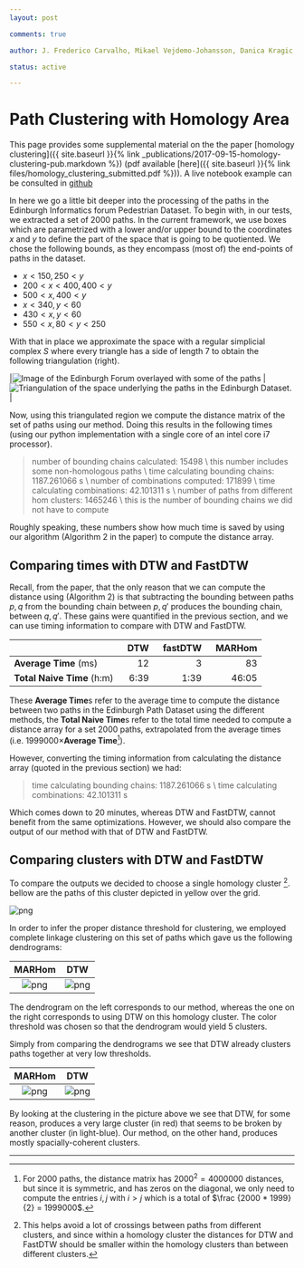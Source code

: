 ```yaml
---
layout: post

comments: true

author: J. Frederico Carvalho, Mikael Vejdemo-Johansson, Danica Kragic, Florian T. Pokorny

status: active

---
```


# Path Clustering with Homology Area

This page provides some supplemental material on the the paper [homology clustering]({{ site.baseurl }}{% link _publications/2017-09-15-homology-clustering-pub.markdown %})  (pdf available [here]({{ site.baseurl }}{% link files/homology_clustering_submitted.pdf %})). A live notebook example can be consulted in [github](https://github.com/crvs/path-clustering)

In here we go a little bit deeper into the processing of the paths in the Edinburgh Informatics forum Pedestrian Dataset. To begin with, in our tests, we extracted a set of 2000 paths. In the current framework, we use boxes which are parametrized with a lower and/or upper bound to the coordinates $x$ and $y$ to define the part of the space that is going to be quotiented. We chose the following bounds, as they encompass (most of) the end-points of paths in the dataset.

- $x < 150 , 250 < y$
- $200 < x < 400 , 400 < y$
- $500 < x , 400 < y$
- $x < 340 , y < 60$
- $430 < x , y < 60$
- $550 < x , 80 < y < 250$

With that in place we approximate the space with a regular simplicial complex $S$ where every triangle has a side of length 7 to obtain the following triangulation (right).

|![Image of the Edinburgh Forum overlayed with some of the paths](./../../img/edinburgh-forum-w-paths.png) |  ![Triangulation of the space underlying the paths in the Edinburgh Dataset.](./../../img/output_12_1.png) |

Now, using this triangulated region we compute the distance matrix of the set of paths using our method. Doing this results in the following times (using our python implementation with a single core of an intel core i7 processor).

> number of bounding chains calculated: 15498 \\
> this number includes some non-homologous paths \\
> time calculating bounding chains: 1187.261066 s \\
> number of combinations computed: 171899 \\
> time calculating combinations: 42.101311 s \\
> number of paths from different hom clusters: 1465246 \\
> this is the number of bounding chains we did not have to compute

Roughly speaking, these numbers show how much time is saved by using our algorithm (Algorithm 2 in the paper) to compute the distance array.

## Comparing times with DTW and FastDTW

Recall, from the paper, that the only reason that we can compute the distance using (Algorithm 2) is that subtracting the bounding between paths $p,q$ from the bounding chain between $p,q'$ produces the bounding chain, between $q,q'$. These gains were quantified in the previous section, and we can use timing information to compare with DTW and FastDTW.

|                           | &nbsp;&nbsp;DTW  |  &nbsp;&nbsp;fastDTW|&nbsp;&nbsp;MARHom |
|:--------------------------|-----------------:|--------------------:|------------------:|
|**Average Time** (ms)      |                12|                    3|                83 |
|**Total Naive Time** (h:m) |              6:39|                 1:39|             46:05 |

These **Average Time**s refer to the average time to compute the distance between two paths in the Edinburgh Path Dataset using the different methods, the **Total Naive Time**s refer to the total time needed to compute a distance array for a set 2000 paths, extrapolated from the average times (i.e. $1999000 \times$**Average Time**[^triangle_number]).

However, converting the timing information from calculating the distance array (quoted in the previous section) we had:

> time calculating bounding chains: 1187.261066 s \\
> time calculating combinations: 42.101311 s

Which comes down to 20 minutes, whereas DTW and FastDTW, cannot benefit from the same optimizations. However, we should also compare the output of our method with that of DTW and FastDTW.

## Comparing clusters with DTW and FastDTW

To compare the outputs we decided to choose a single homology cluster [^singlecluster]. bellow are the paths of this cluster depicted in yellow over the grid.

![png](./../../img/output_14_1.png)

In order to infer the proper distance threshold for clustering, we employed complete linkage clustering on this set of paths which gave us the following dendrograms:

| MARHom | DTW |
|:---:|:---:|
|![png](./../../img/output_15_0.png)| ![png](./../../img/output_20_0.png)|

The dendrogram on the left corresponds to our method, whereas the one on the right corresponds to using DTW on this homology cluster. The color threshold was chosen so that the dendrogram would yield 5 clusters.

Simply from comparing the dendrograms we see that DTW already clusters paths together at very low thresholds.

| MARHom | DTW |
|:---:|:---:|
|![png](./../../img/output_15_2.png) |![png](./../../img/output_20_2.png)|

By looking at the clustering in the picture above we see that DTW, for some reason, produces a very large cluster (in red) that seems to be broken by another cluster (in light-blue). Our method, on the other hand, produces mostly spacially-coherent clusters.

----

[^triangle_number]: For 2000 paths, the distance matrix has $2000^2 = 4 000 000$ distances, but since it is symmetric, and has zeros on the diagonal, we only need to compute the entries $i,j$ with $i > j$ which is a total of $\frac {2000 * 1999}{2} = 1999000$.

[^singlecluster]: This helps avoid a lot of crossings between paths from different clusters, and since within a homology cluster the distances for DTW and FastDTW should be smaller within the homology clusters than between different clusters.

